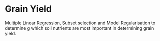 # Grain Yield
 Multiple Linear Regression, Subset selection and Model Regularisation to determine g which soil nutrients are most important in determining grain yield.
